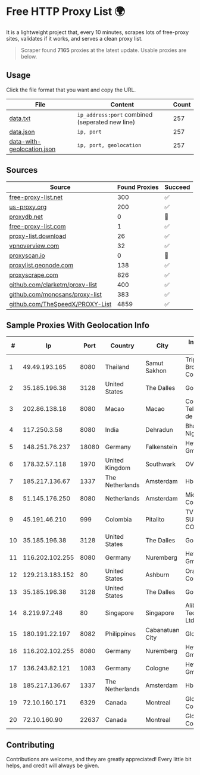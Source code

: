 
# Free HTTP Proxy List 🌍

It is a lightweight project that, every 10 minutes, scrapes lots of free-proxy sites, validates if it works, and serves a clean proxy list.


> Scraper found **7165** proxies at the latest update. Usable proxies are below.

## Usage

Click the file format that you want and copy the URL.


|File|Content|Count|
|----|-------|-----|
|[data.txt](https://raw.githubusercontent.com/themiralay/Proxy-List-World/master/data.txt)|`ip_address:port` combined (seperated new line)|257|
|[data.json](https://raw.githubusercontent.com/themiralay/Proxy-List-World/master/data.json)|`ip, port`|257|
|[data-with-geolocation.json](https://raw.githubusercontent.com/themiralay/Proxy-List-World/master/data-with-geolocation.json)|`ip, port, geolocation`|257|

## Sources

|Source|Found Proxies|Succeed|
|------|-------------|-------|
|[free-proxy-list.net](https://free-proxy-list.net)|300|✅|
|[us-proxy.org](https://www.us-proxy.org)|200|✅|
|[proxydb.net](http://proxydb.net)|0|🚫|
|[free-proxy-list.com](https://free-proxy-list.com/?page=&port=&type%5B%5D=http&type%5B%5D=https&up_time=0&search=Search)|1|✅|
|[proxy-list.download](https://www.proxy-list.download/HTTP)|26|✅|
|[vpnoverview.com](https://vpnoverview.com/privacy/anonymous-browsing/free-proxy-servers)|32|✅|
|[proxyscan.io](https://www.proxyscan.io)|0|🚫|
|[proxylist.geonode.com](https://proxylist.geonode.com/api/proxy-list?limit=300&page=1&sort_by=lastChecked&sort_type=desc&protocols=http,https)|138|✅|
|[proxyscrape.com](https://api.proxyscrape.com/v2/?request=displayproxies&protocol=http&timeout=10000&country=all&ssl=all&anonymity=all)|826|✅|
|[github.com/clarketm/proxy-list](https://raw.githubusercontent.com/clarketm/proxy-list/master/proxy-list-raw.txt)|400|✅|
|[github.com/monosans/proxy-list](https://raw.githubusercontent.com/monosans/proxy-list/main/proxies/http.txt)|383|✅|
|[github.com/TheSpeedX/PROXY-List](https://raw.githubusercontent.com/TheSpeedX/PROXY-List/master/http.txt)|4859|✅|


## Sample Proxies With Geolocation Info

|#|Ip|Port|Country|City|Internet Service Provider|
|-|--|----|-------|----|-------------------------|
|1|49.49.193.165|8080|Thailand|Samut Sakhon|Triple T Broadband Public Company Limited|
|2|35.185.196.38|3128|United States|The Dalles|Google LLC|
|3|202.86.138.18|8080|Macao|Macao|Companhia de Telecomunicacoes de Macau|
|4|117.250.3.58|8080|India|Dehradun|Bharat Sanchar Nigam Ltd|
|5|148.251.76.237|18080|Germany|Falkenstein|Hetzner Online GmbH|
|6|178.32.57.118|1970|United Kingdom|Southwark|OVH ISP|
|7|185.217.136.67|1337|The Netherlands|Amsterdam|Hbing Limited|
|8|51.145.176.250|8080|Netherlands|Amsterdam|Microsoft Corporation|
|9|45.191.46.210|999|Colombia|Pitalito|TV AZTECA SUCURSAL COLOMBIA|
|10|35.185.196.38|3128|United States|The Dalles|Google LLC|
|11|116.202.102.255|8080|Germany|Nuremberg|Hetzner Online GmbH|
|12|129.213.183.152|80|United States|Ashburn|Oracle Corporation|
|13|35.185.196.38|3128|United States|The Dalles|Google LLC|
|14|8.219.97.248|80|Singapore|Singapore|Alibaba (US) Technology Co., Ltd.|
|15|180.191.22.197|8082|Philippines|Cabanatuan City|Globe Telecom|
|16|116.202.102.255|8080|Germany|Nuremberg|Hetzner Online GmbH|
|17|136.243.82.121|1083|Germany|Cologne|Hetzner Online GmbH|
|18|185.217.136.67|1337|The Netherlands|Amsterdam|Hbing Limited|
|19|72.10.160.171|6329|Canada|Montreal|GloboTech Communications|
|20|72.10.160.90|22637|Canada|Montreal|GloboTech Communications|



## Contributing

Contributions are welcome, and they are greatly appreciated! Every
little bit helps, and credit will always be given.

